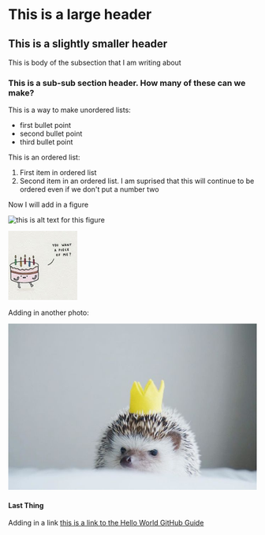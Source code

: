 # This is a large header 

## This is a slightly smaller header

This is body of the subsection that I am writing about

### This is a sub-sub section header. How many of these can we make? 

This is a way to make unordered lists:
* first bullet point
* second bullet point
* third bullet point


This is an ordered list: 
1. First item in ordered list
1. Second item in an ordered list. I am suprised that this will continue to be ordered even if we don't put a number two


Now I will add in a figure

![this is alt text for this figure](https://uiuc-ischool-dataviz.github.io/spring2019online/week04/data/littleCorgiInHat.png)

![cute snake](https://github.com/lphegley/lphegley.github.io/blob/main/birthday-piece-of-me-meme_499-375.jpeg?raw=true)


Adding in another photo: 

![alt photo](https://github.com/lphegley/lphegley.github.io/blob/main/cute-hedgehogs-in-crown.jpg)


#### Last Thing

Adding in a link [this is a link to the Hello World GitHub Guide](https://guides.github.com/activities/hello-world/)
